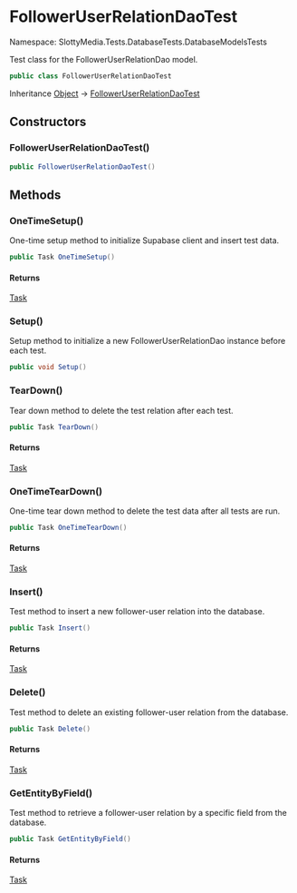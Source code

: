 # FollowerUserRelationDaoTest

Namespace: SlottyMedia.Tests.DatabaseTests.DatabaseModelsTests

Test class for the FollowerUserRelationDao model.

```csharp
public class FollowerUserRelationDaoTest
```

Inheritance [Object](https://docs.microsoft.com/en-us/dotnet/api/system.object) → [FollowerUserRelationDaoTest](./slottymedia.tests.databasetests.databasemodelstests.followeruserrelationdaotest.md)

## Constructors

### **FollowerUserRelationDaoTest()**

```csharp
public FollowerUserRelationDaoTest()
```

## Methods

### **OneTimeSetup()**

One-time setup method to initialize Supabase client and insert test data.

```csharp
public Task OneTimeSetup()
```

#### Returns

[Task](https://docs.microsoft.com/en-us/dotnet/api/system.threading.tasks.task)<br>

### **Setup()**

Setup method to initialize a new FollowerUserRelationDao instance before each test.

```csharp
public void Setup()
```

### **TearDown()**

Tear down method to delete the test relation after each test.

```csharp
public Task TearDown()
```

#### Returns

[Task](https://docs.microsoft.com/en-us/dotnet/api/system.threading.tasks.task)<br>

### **OneTimeTearDown()**

One-time tear down method to delete the test data after all tests are run.

```csharp
public Task OneTimeTearDown()
```

#### Returns

[Task](https://docs.microsoft.com/en-us/dotnet/api/system.threading.tasks.task)<br>

### **Insert()**

Test method to insert a new follower-user relation into the database.

```csharp
public Task Insert()
```

#### Returns

[Task](https://docs.microsoft.com/en-us/dotnet/api/system.threading.tasks.task)<br>

### **Delete()**

Test method to delete an existing follower-user relation from the database.

```csharp
public Task Delete()
```

#### Returns

[Task](https://docs.microsoft.com/en-us/dotnet/api/system.threading.tasks.task)<br>

### **GetEntityByField()**

Test method to retrieve a follower-user relation by a specific field from the database.

```csharp
public Task GetEntityByField()
```

#### Returns

[Task](https://docs.microsoft.com/en-us/dotnet/api/system.threading.tasks.task)<br>
